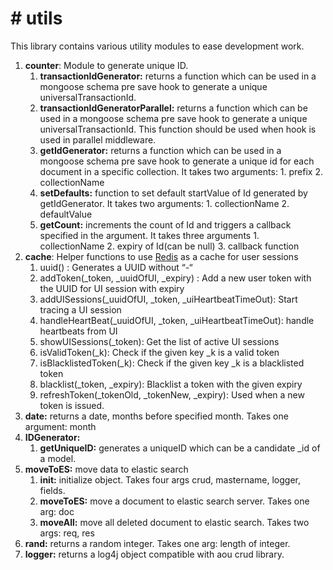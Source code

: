# # utils
This library contains various utility modules to ease development work.

1. __counter__: Module to generate unique ID.
    1. __transactionIdGenerator:__ returns a function which can be used in a mongoose schema pre save hook to generate a unique universalTransactionId.
    2. __transactionIdGeneratorParallel:__ returns a function which can be used in a mongoose schema pre save hook to generate a unique universalTransactionId. This function should be used when hook is used in parallel middleware.
    3. __getIdGenerator:__ returns a function which can be used in a mongoose schema pre save hook to generate a unique id for each document in a specific collection. It takes two arguments: 1. prefix 2. collectionName  
    4. __setDefaults:__ function to set default startValue of Id generated by getIdGenerator. It takes two arguments: 1. collectionName 2. defaultValue
    5. __getCount:__ increments the count of Id and triggers a callback specified in the argument. It takes three arguments 1. collectionName 2. expiry of Id(can be null) 3. callback function
2. __cache__: Helper functions to use [Redis](https://redis.io) as a cache for user sessions
    1. uuid() : Generates a UUID without “-“
    2. addToken(_token, _uuidOfUI, _expiry) : Add a new user token with the UUID for UI session with expiry
    3. addUISessions(_uuidOfUI, _token, _uiHeartbeatTimeOut): Start tracing a UI session
    4. handleHeartBeat(_uuidOfUI, _token, _uiHeartbeatTimeOut): handle heartbeats from UI 
    5. showUISessions(_token): Get the list of active UI sessions
    6. isValidToken(_k): Check if the given key _k is a valid token
    7. isBlacklistedToken(_k): Check if the given key _k is a blacklisted token
    8. blacklist(_token, _expiry): Blacklist a token with the given expiry
    9. refreshToken(_tokenOld, _tokenNew, _expiry): Used when a new token is issued.
3. __date:__ returns a date, months before specified month. Takes one argument: month
4. __IDGenerator:__
    1. __getUniqueID:__ generates a uniqueID which can be a candidate _id of a model.
5. __moveToES:__ move data to elastic search
    1. __init:__ initialize object. Takes four args crud, mastername, logger, fields.
    2. __moveToES:__ move a document to elastic search server. Takes one arg: doc
    3. __moveAll:__ move all deleted document to elastic search. Takes two args: req, res
6. __rand:__ returns a random integer. Takes one arg: length of integer.
7. __logger:__ returns a log4j object compatible with aou crud library. 
